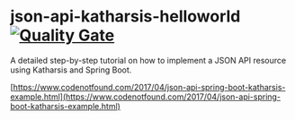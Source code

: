 # json-api-katharsis-helloworld [![Quality Gate](https://sonarqube.com/api/badges/gate?key=com.codenotfound:json-api-katharsis-helloworld)](https://sonarqube.com/dashboard/index/com.codenotfound:json-api-katharsis-helloworld)

A detailed step-by-step tutorial on how to implement a JSON API resource using Katharsis and Spring Boot.

[https://www.codenotfound.com/2017/04/json-api-spring-boot-katharsis-example.html](https://www.codenotfound.com/2017/04/json-api-spring-boot-katharsis-example.html)
